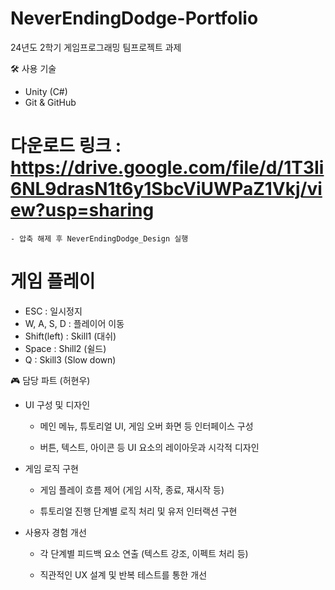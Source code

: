 # NeverEndingDodge-Portfolio
24년도 2학기 게임프로그래밍 팀프로젝트 과제

🛠️ 사용 기술
  * Unity (C#)
  * Git & GitHub

# 다운로드 링크 : https://drive.google.com/file/d/1T3Ii6NL9drasN1t6y1SbcViUWPaZ1Vkj/view?usp=sharing
    - 압축 해제 후 NeverEndingDodge_Design 실행
    
# 게임 플레이
 - ESC : 일시정지
 - W, A, S, D : 플레이어 이동
 - Shift(left) : Skill1 (대쉬)
 - Space : Shill2 (쉴드)
 - Q : Skill3 (Slow down)

🎮 담당 파트 (허현우)
* UI 구성 및 디자인

  - 메인 메뉴, 튜토리얼 UI, 게임 오버 화면 등 인터페이스 구성

  - 버튼, 텍스트, 아이콘 등 UI 요소의 레이아웃과 시각적 디자인

* 게임 로직 구현

  - 게임 플레이 흐름 제어 (게임 시작, 종료, 재시작 등)

  - 튜토리얼 진행 단계별 로직 처리 및 유저 인터랙션 구현

* 사용자 경험 개선

  - 각 단계별 피드백 요소 연출 (텍스트 강조, 이펙트 처리 등)

  - 직관적인 UX 설계 및 반복 테스트를 통한 개선
